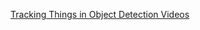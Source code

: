 [Tracking Things in Object Detection Videos](https://lab.moovel.com/blog/tracking-things-in-object-detection-videos)

